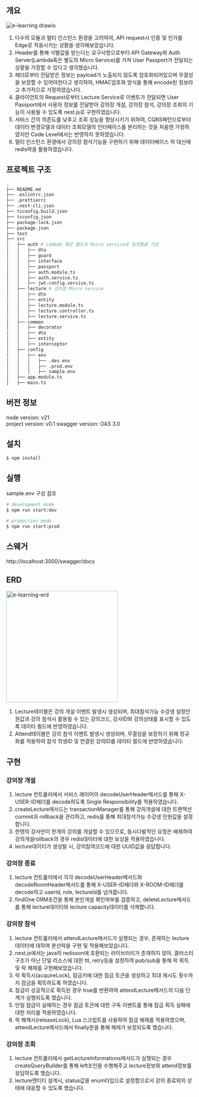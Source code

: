 ## 개요

![e-learning drawio](https://github.com/oswaldeff/e-learning/assets/66583879/1b0645a0-e050-4168-84b3-90c0e56e29d3)

1. 다수의 모듈과 멀티 인스턴스 환경을 고려하여, API request시 인증 및 인가를 Edge로 적용시키는 상황을 생각해보았습니다.
2. Header를 통해 식별값을 받는다는 요구사항으로부터 API Gateway와 Auth Server(Lambda혹은 별도의 Micro Service)를 거쳐 User Passport가 전달되는 상황을 가정할 수 있다고 생각했습니다.
3. 헤더로부터 전달받은 정보는 payload가 노출되지 않도록 암호화되어있으며 무결성을 보장할 수 있어야한다고 생각하여, HMAC암호화 방식을 통해 encode된 정보라고 추가적으로 가정하였습니다.
4. 클라이언트의 Request로부터 Lecture Service로 이벤트가 전달되면 User Passport에서 사용자 정보를 전달받아 강의장 개설, 강의장 참석, 강의장 조회의 기능이 사용될 수 있도록 nest.js로 구현하였습니다.
5. 서비스 간의 의존도를 낮추고 조회 성능을 향상시키기 위하여, CQRS패턴으로부터 데이터 변경모델과 데이터 조회모델의 인터페이스를 분리하는 것을 처음엔 가정하였지만 Code Level에서는 반영하지 못하였습니다.
6. 멀티 인스턴스 환경에서 강의장 참석기능을 구현하기 위해 데이터베이스 락 대신에 redis락을 활용하였습니다.

## 프로젝트 구조

```bash
.
├── README.md
├── .eslintrc.json
├── .prettierrc
├── .nest-cli.json
├── tsconfig.build.json
├── tsconfig.json
├── package-lock.json
├── package.json
├── test
├── src
│   ├── auth # Lambda 혹은 별도의 Micro service로 동작함을 가정
│   │   ├── dto
│   │   ├── guard
│   │   ├── interface
│   │   ├── passport
│   │   ├── auth.module.ts
│   │   ├── auth.service.ts
│   │   ├── jwt-config.service.ts
│   ├── lecture # 강의장 Micro Service
│   │   ├── dto
│   │   ├── entity
│   │   ├── lecture.module.ts
│   │   ├── lecture.controller.ts
│   │   ├── lecture.service.ts
│   ├── common
│   │   ├── decorator
│   │   ├── dto
│   │   ├── entity
│   │   ├── interceptor
│   ├── config
│   │   ├── env
│   │   │   ├── .dev.env
│   │   │   ├── .prod.env
│   │   │   ├── sample.env
│   ├── app.module.ts
│   ├── main.ts
```

## 버전 정보

node version: v21  
project version: v0.1
swagger version: OAS 3.0

## 설치

```bash
$ npm install
```

## 실행

sample.env 구성 참조

```bash
# development mode
$ npm run start:dev

# production mode
$ npm run start:prod
```

## 스웨거

http://localhost:3000/swagger/docs

## ERD

<img width="300" alt="e-learning-erd" src="https://github.com/oswaldeff/e-learning/assets/66583879/408b969b-e905-462f-a858-fccf6e1eee38">  

1. Lecture테이블은 강의 개설 이벤트 발생시 생성되며, 최대참석가능 수강생 설정인원값과 강의 참석시 활용될 수 있는 강의코드, 강사ID와 강의상태를 표시할 수 있도록 데이터 필드에 반영하였습니다.  
2. Attend테이블은 강의 참석 이벤트 발생시 생성되며, 무결성을 보장하기 위해 정규화를 적용하여 참석 학생ID 및 연결된 강의ID를 데이터 필드에 반영하였습니다.  

## 구현

### 강의장 개설

1. lecture 컨트롤러에서 서비스 레이어의 decodeUserHeader메서드를 통해 X-USER-ID헤더를 decode하도록 Single Responsibility를 적용하였습니다.
2. createLecture메서드는 transactionManager를 통해 강의개설에 대한 트랜잭션 commit과 rollback을 관리하고, redis를 통해 최대참석가능 수강생 인원값을 설정합니다.
3. 한명의 강사만이 한개의 강의를 개설할 수 있으므로, 동시다발적인 요청은 배제하여 강의개설rollback의 경우 redis데이터에 대한 보상을 적용하였습니다.
4. lecture데이터가 생성될 시, 강의참여코드에 대한 UUID값을 응답합니다.

### 강의장 종료

1. lecture 컨트롤러에서 각각 decodeUserHeader메서드와 decodeRoomHeader메서드를 통해 X-USER-ID헤더와 X-ROOM-ID헤더를 decode하고 userId, role, lectureId를 넘겨줍니다.
2. findOne ORM조건을 통해 본인개설 확인여부를 검증하고, deleteLecture메서드를 통해 lecture데이터와 lecture capacity데이터를 삭제합니다.

### 강의장 참석

1. lecture 컨트롤러에서 attendLecture메서드가 실행되는 경우, 존재하는 lecture데이터에 대하여 분산락을 구현 및 적용해보았습니다.
2. nest.js에서는 java의 redisson에 호환되는 라이브러리가 존재하지 않아, 클러스터구조가 아닌 단일 리소스에 대한 ttl, retry등을 설정하여 pub/sub을 통해 락 획득 및 락 해제를 구현해보았습니다.
3. 락 획득시(acquireLock), 잠금키에 대한 잠금 토큰을 생성하고 최대 재시도 횟수까지 잠금을 획득하도록 하였습니다.
4. 잠금이 성공적으로 획득된 경우 true를 반환하여 attendLecture메서드의 다음 단계가 실행되도록 했습니다.
5. 만일 잠금이 실패하는 경우 잠금 토큰에 대한 구독 이벤트를 통해 잠금 획득 실패에 대한 처리를 적용하였습니다.
6. 락 해제시(releaseLock), Lua 스크립트를 사용하여 잠금 해제를 적용하였으며, attendLecture메서드에서 finally문을 통해 해제가 보장되도록 했습니다.

### 강의장 조회

1. lecture 컨트롤러에서 getLectureInformations메서드가 실행되는 경우 createQueryBuilder를 통해 left조인을 수행해주고 lecture정보와 attend정보를 응답하도록 했습니다.
2. lecture엔티티 설계시, status값을 enum타입으로 설정함으로서 강의 종료외의 상태에 대응할 수 있도록 했습니다.
